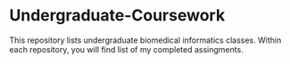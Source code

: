 # Undergraduate-Coursework
This repository lists undergraduate biomedical informatics classes. Within each repository, you will find list of my completed assingments. 
